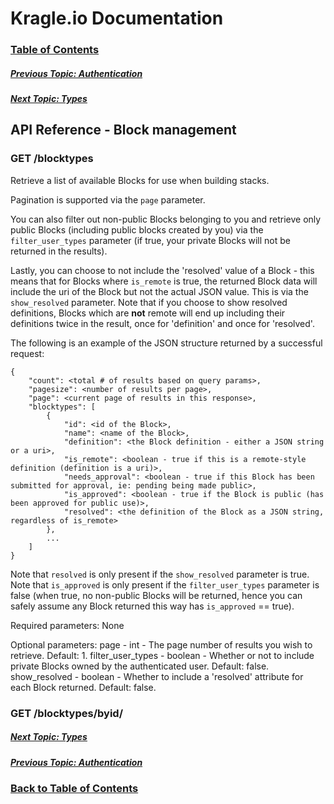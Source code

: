 # Kragle.io Documentation

### [Table of Contents](../README.md)

##### [Previous Topic: Authentication](./Authentication.md)

##### [Next Topic: Types](./Types.md)

## API Reference - Block management

### GET /blocktypes

Retrieve a list of available Blocks for use when building stacks.

Pagination is supported via the `page` parameter.

You can also filter out non-public Blocks belonging to you and retrieve only public Blocks (including public blocks created by you) via the `filter_user_types` parameter (if true, your private Blocks will not be returned in the results).

Lastly, you can choose to not include the 'resolved' value of a Block - this means that for Blocks where `is_remote` is true, the returned Block data will include the uri of the Block but not the actual JSON value. This is via the `show_resolved` parameter. Note that if you choose to show resolved definitions, Blocks which are **not** remote will end up including their definitions twice in the result, once for 'definition' and once for 'resolved'.

The following is an example of the JSON structure returned by a successful request:
```
{
    "count": <total # of results based on query params>,
    "pagesize": <number of results per page>,
    "page": <current page of results in this response>,
    "blocktypes": [
        {
            "id": <id of the Block>,
            "name": <name of the Block>,
            "definition": <the Block definition - either a JSON string or a uri>,
            "is_remote": <boolean - true if this is a remote-style definition (definition is a uri)>,
            "needs_approval": <boolean - true if this Block has been submitted for approval, ie: pending being made public>,
            "is_approved": <boolean - true if the Block is public (has been approved for public use)>,
            "resolved": <the definition of the Block as a JSON string, regardless of is_remote>
        },
        ...
    ]
}
```

Note that `resolved` is only present if the `show_resolved` parameter is true.
Note that `is_approved` is only present if the `filter_user_types` parameter is false (when true, no non-public Blocks will be returned, hence you can safely assume any Block returned this way has `is_approved` == true).

Required parameters:
None

Optional parameters:
page - int - The page number of results you wish to retrieve. Default: 1.
filter_user_types - boolean - Whether or not to include private Blocks owned by the authenticated user. Default: false.
show_resolved - boolean - Whether to include a 'resolved' attribute for each Block returned. Default: false.

### GET /blocktypes/byid/<block id>


##### [Next Topic: Types](./Types.md)

##### [Previous Topic: Authentication](./Authentication.md)

### [Back to Table of Contents](../README.md)

